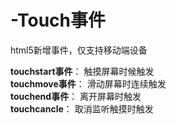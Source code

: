 # -Touch事件
html5新增事件，仅支持移动端设备

  <b>touchstart事件</b>： 触摸屏幕时候触发</br>
  <b>touchmove事件</b>：  滑动屏幕时连续触发</br>
  <b>touchend事件</b>：   离开屏幕时触发</br>
  <b>touchcancle</b>：    取消监听触摸时触发</br>
